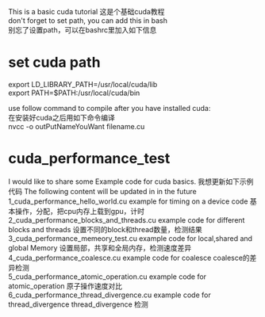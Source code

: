 This is a basic cuda tutorial
这是个基础cuda教程  
don't forget to set path, you can add this in bash  
别忘了设置path，可以在bashrc里加入如下信息  
# set cuda path  
export LD_LIBRARY_PATH=/usr/local/cuda/lib  
export PATH=$PATH:/usr/local/cuda/bin   

use follow command to compile after you have installed cuda:  
在安装好cuda之后用如下命令编译  
nvcc -o outPutNameYouWant filename.cu    

# cuda_performance_test  
I would like to share some Example code for cuda basics.
我想更新如下示例代码
The following content will be updated in in the future
  1_cuda_performance_hello_world.cu   example for timing on a device code   基本操作，分配，把cpu内存上载到gpu，计时  
  2_cuda_performance_blocks_and_threads.cu  example code for different blocks and threads  设置不同的block和thread数量，检测结果  
  3_cuda_performance_memeory_test.cu  example code for local,shared and global Memory   设置局部，共享和全局内存，检测速度差异  
  4_cuda_performance_coalesce.cu  example code for coalesce   coalesce的差异检测  
  5_cuda_performance_atomic_operation.cu  example code for atomic_operation   原子操作速度对比  
  6_cuda_performance_thread_divergence.cu  example code for thread_divergence    thread_divergence 检测  
